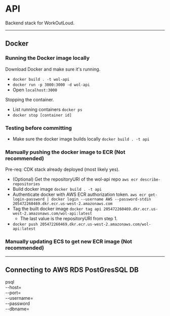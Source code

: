 # API

Backend stack for WorkOutLoud.

---

## Docker

### Running the Docker image locally
Download Docker and make sure it's running.
- `docker build . -t wol-api`
- `docker run -p 3000:3000 -d wol-api`
- Open `localhost:3000`

Stopping the container.
- List running containers `docker ps` 
- `docker stop [container id]`

### Testing before committing
- Make sure the docker image builds locally  `docker build . -t api`

### Manually pushing the docker image to ECR (Not recommended)
Pre-req: CDK stack already deployed (most likely yes).
- (Optional) Get the repositoryURI of the wol-api repo `aws ecr describe-repositories`
- Build docker image `docker build . -t api`
- Authenticate docker with AWS ECR authorization token. `aws ecr get-login-password | docker login --username AWS --password-stdin 205472260469.dkr.ecr.us-west-2.amazonaws.com`
- Tag the built docker image `docker tag api 205472260469.dkr.ecr.us-west-2.amazonaws.com/wol-api:latest` 
  - The last value is the repositoryURI from step 1.
- `docker push 205472260469.dkr.ecr.us-west-2.amazonaws.com/wol-api:latest`

### Manually updating ECS to get new ECR image (Not recommended)
<!-- - `aws ecs update-service --force-new-deployment --cluster app-cluster --service sample-express-app -->
---

## Connecting to AWS RDS PostGresSQL DB
psql \
   --host=<DB instance endpoint> \
   --port=<port> \
   --username=<master username> \
   --password \
   --dbname=<database name> 

